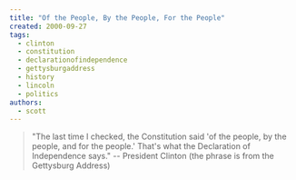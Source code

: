 ```yaml
---
title: "Of the People, By the People, For the People"
created: 2000-09-27
tags: 
  - clinton
  - constitution
  - declarationofindependence
  - gettysburgaddress
  - history
  - lincoln
  - politics
authors: 
  - scott
---
```


> "The last time I checked, the Constitution said 'of the people, by the people, and for the people.' That's what the Declaration of Independence says." \-- President Clinton (the phrase is from the Gettysburg Address)
